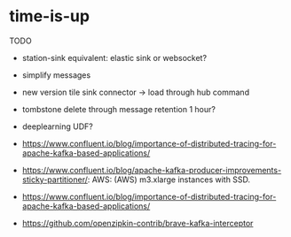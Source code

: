 # time-is-up


TODO
- station-sink equivalent: elastic sink or websocket?
- simplify messages
- new version tile sink connector -> load through hub command
- tombstone delete through message retention 1 hour?
- deeplearning UDF?

- https://www.confluent.io/blog/importance-of-distributed-tracing-for-apache-kafka-based-applications/
- https://www.confluent.io/blog/apache-kafka-producer-improvements-sticky-partitioner/: AWS: (AWS) m3.xlarge instances with SSD.
- https://www.confluent.io/blog/importance-of-distributed-tracing-for-apache-kafka-based-applications/
- https://github.com/openzipkin-contrib/brave-kafka-interceptor
